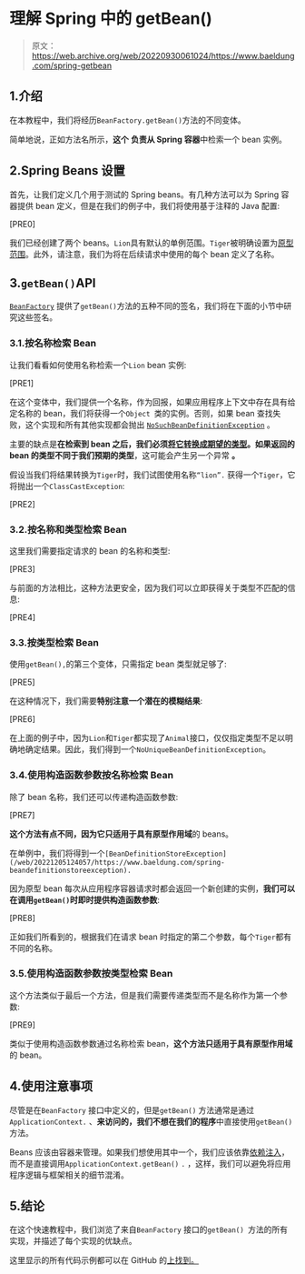 # 理解 Spring 中的 getBean()

> 原文：<https://web.archive.org/web/20220930061024/https://www.baeldung.com/spring-getbean>

## 1.介绍

在本教程中，我们将经历`BeanFactory.getBean()`方法的不同变体。

简单地说，正如方法名所示，**这个** **负责从 Spring 容器**中检索一个 bean 实例。

## 2.Spring Beans 设置

首先，让我们定义几个用于测试的 Spring beans。有几种方法可以为 Spring 容器提供 bean 定义，但是在我们的例子中，我们将使用基于注释的 Java 配置:

[PRE0]

我们已经创建了两个 beans。`Lion`具有默认的单例范围。`Tiger`被明确设置为[原型范围](/web/20221205124057/https://www.baeldung.com/spring-bean-scopes)。此外，请注意，我们为将在后续请求中使用的每个 bean 定义了名称。

## 3.`getBean()`API

[`BeanFactory`](/web/20221205124057/https://www.baeldung.com/spring-beanfactory) 提供了`getBean()`方法的五种不同的签名，我们将在下面的小节中研究这些签名。

### 3.1.按名称检索 Bean

让我们看看如何使用名称检索一个`Lion` bean 实例:

[PRE1]

在这个变体中，我们提供一个名称，作为回报，如果应用程序上下文中存在具有给定名称的 bean，我们将获得一个`Object `类的实例。否则，如果 bean 查找失败，这个实现和所有其他实现都会抛出 [`NoSuchBeanDefinitionException`](/web/20221205124057/https://www.baeldung.com/spring-nosuchbeandefinitionexception) 。

主要的缺点是**在检索到 bean 之后，我们必须[将它转换成期望的类型](/web/20221205124057/https://www.baeldung.com/java-type-casting)。如果返回的 bean 的类型不同于我们预期的类型**，这可能会产生另一个异常 **。**

假设当我们将结果转换为`Tiger`时，我们试图使用名称`“lion”.` 获得一个`Tiger`，它将抛出一个`ClassCastException`:

[PRE2]

### 3.2.按名称和类型检索 Bean

这里我们需要指定请求的 bean 的名称和类型:

[PRE3]

与前面的方法相比，这种方法更安全，因为我们可以立即获得关于类型不匹配的信息:

[PRE4]

### 3.3.按类型检索 Bean

使用`getBean(),`的第三个变体，只需指定 bean 类型就足够了:

[PRE5]

在这种情况下，我们需要**特别注意一个潜在的模糊结果**:

[PRE6]

在上面的例子中，因为`Lion`和`Tiger`都实现了`Animal`接口，仅仅指定类型不足以明确地确定结果。因此，我们得到一个`NoUniqueBeanDefinitionException`。

### 3.4.使用构造函数参数按名称检索 Bean

除了 bean 名称，我们还可以传递构造函数参数:

[PRE7]

**这个方法有点不同，因为它只适用于具有原型作用域**的 beans。

在单例中，我们将得到一个`[BeanDefinitionStoreException](/web/20221205124057/https://www.baeldung.com/spring-beandefinitionstoreexception).`

因为原型 bean 每次从应用程序容器请求时都会返回一个新创建的实例，**我们可以在调用`getBean()`时即时提供构造函数参数**:

[PRE8]

正如我们所看到的，根据我们在请求 bean 时指定的第二个参数，每个`Tiger`都有不同的名称。

### 3.5.使用构造函数参数按类型检索 Bean

这个方法类似于最后一个方法，但是我们需要传递类型而不是名称作为第一个参数:

[PRE9]

类似于使用构造函数参数通过名称检索 bean，**这个方法只适用于具有原型作用域**的 bean。

## 4.使用注意事项

尽管是在`BeanFactory` 接口中定义的，但是`getBean()` 方法通常是通过`ApplicationContext.` 、**来访问的，我们不想在我们的程序**中直接使用`getBean()`方法。

Beans 应该由容器来管理。如果我们想使用其中一个，我们应该依靠[依赖注入](/web/20221205124057/https://www.baeldung.com/spring-dependency-injection)，而不是直接调用`ApplicationContext.getBean()` `.` ，这样，我们可以避免将应用程序逻辑与框架相关的细节混淆。

## 5.结论

在这个快速教程中，我们浏览了来自`BeanFactory` 接口的`getBean() `方法的所有实现，并描述了每个实现的优缺点。

这里显示的所有代码示例都可以在 GitHub 的[上找到。](https://web.archive.org/web/20221205124057/https://github.com/eugenp/tutorials/tree/master/spring-core-3)